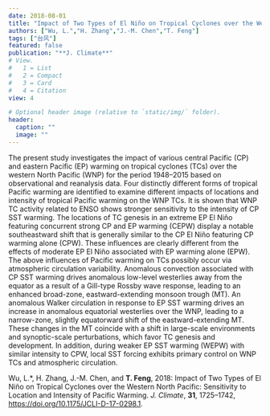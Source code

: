 ```yaml
---
date: 2018-08-01
title: "Impact of Two Types of El Niño on Tropical Cyclones over the Western North Pacific: Sensitivity to Location and Intensity of Pacific Warming"
authors: ["Wu, L.","H. Zhang","J.-M. Chen","T. Feng"]
tags: ["台风"]
featured: false
publication: "**J. Climate**"
# View.
#   1 = List
#   2 = Compact
#   3 = Card
#   4 = Citation
view: 4

# Optional header image (relative to `static/img/` folder).
header:
  caption: ""
  image: ""
---
```


The present study investigates the impact of various central Pacific (CP) and eastern Pacific (EP) warming on tropical cyclones (TCs) over the western North Pacific (WNP) for the period 1948–2015 based on observational and reanalysis data. Four distinctly different forms of tropical Pacific warming are identified to examine different impacts of locations and intensity of tropical Pacific warming on the WNP TCs. It is shown that WNP TC activity related to ENSO shows stronger sensitivity to the intensity of CP SST warming. The locations of TC genesis in an extreme EP El Niño featuring concurrent strong CP and EP warming (CEPW) display a notable southeastward shift that is generally similar to the CP El Niño featuring CP warming alone (CPW). These influences are clearly different from the effects of moderate EP El Niño associated with EP warming alone (EPW). The above influences of Pacific warming on TCs possibly occur via atmospheric circulation variability. Anomalous convection associated with CP SST warming drives anomalous low-level westerlies away from the equator as a result of a Gill-type Rossby wave response, leading to an enhanced broad-zone, eastward-extending monsoon trough (MT). An anomalous Walker circulation in response to EP SST warming drives an increase in anomalous equatorial westerlies over the WNP, leading to a narrow-zone, slightly equatorward shift of the eastward-extending MT. These changes in the MT coincide with a shift in large-scale environments and synoptic-scale perturbations, which favor TC genesis and development. In addition, during weaker EP SST warming (WEPW) with similar intensity to CPW, local SST forcing exhibits primary control on WNP TCs and atmospheric circulation.

Wu, L.\*, H. Zhang, J.-M. Chen, and **T. Feng**, 2018: Impact of Two Types of El Niño on Tropical Cyclones over the Western North Pacific: Sensitivity to Location and Intensity of Pacific Warming. *J. Climate*, **31**, 1725–1742, https://doi.org/10.1175/JCLI-D-17-0298.1.